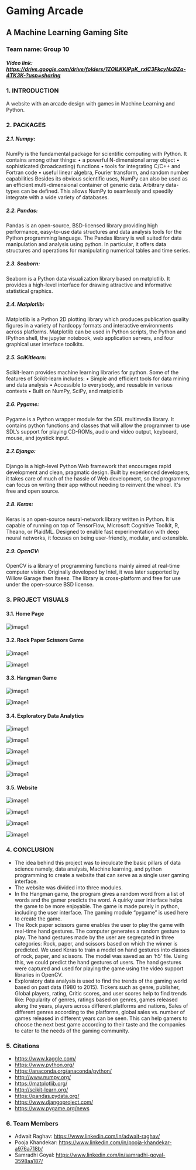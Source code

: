 # Gaming Arcade

## A Machine Learning Gaming Site

### Team name: Group 10

##### Video link: https://drive.google.com/drive/folders/1ZOILKKIPpK_rxlC3FkcyNxDZa-4TK3K-?usp=sharing

### 1. INTRODUCTION
A website with an arcade design with games in Machine Learning and Python.
 
### 2. PACKAGES

##### 2.1. Numpy:
NumPy is the fundamental package for scientific computing with Python.
It contains among other things:
•	a powerful N-dimensional array object
•	sophisticated (broadcasting) functions
•	tools for integrating C/C++ and Fortran code
•	useful linear algebra, Fourier transform, and random number capabilities
Besides its obvious scientific uses, NumPy can also be used as an efficient multi-dimensional container of generic data. Arbitrary data-types can be defined. This allows NumPy to seamlessly and speedily integrate with a wide variety of databases.

##### 2.2. Pandas:
Pandas is an open-source, BSD-licensed library providing high performance, easy-to-use data structures and data analysis tools for the Python programming language. The Pandas library is well suited for data manipulation and analysis using python. In particular, it offers data structures and operations for manipulating numerical tables and time series.

##### 2.3. Seaborn:
Seaborn is a Python data visualization library based on matplotlib. It provides a high-level interface for drawing attractive and informative statistical graphics.
 
##### 2.4. Matplotlib:
Matplotlib is a Python 2D plotting library which produces publication quality figures in a variety of hardcopy formats and interactive environments across platforms. Matplotlib can be used in Python scripts, the Python and IPython shell, the jupyter notebook, web application servers, and four graphical user interface toolkits.
 
##### 2.5. SciKitlearn:
Scikit-learn provides machine learning libraries for python. Some of the features of Scikit-learn includes:
•	Simple and efficient tools for data mining and data analysis
•	Accessible to everybody, and reusable in various contexts
•	Built on NumPy, SciPy, and matplotlib

##### 2.6. Pygame:
Pygame is a Python wrapper module for the SDL multimedia library. It contains python functions and classes that will allow the programmer to use SDL’s support for playing CD-ROMs, audio and video output, keyboard, mouse, and joystick input.

##### 2.7. Django:
Django is a high-level Python Web framework that encourages rapid development and clean, pragmatic design. Built by experienced developers, it takes care of much of the hassle of Web development, so the programmer can focus on writing their app without needing to reinvent the wheel. It's free and open source. 

##### 2.8. Keras:
Keras is an open-source neural-network library written in Python. It is capable of running on top of TensorFlow, Microsoft Cognitive Toolkit, R, Theano, or PlaidML. Designed to enable fast experimentation with deep neural networks, it focuses on being user-friendly, modular, and extensible.

##### 2.9. OpenCV:
OpenCV is a library of programming functions mainly aimed at real-time computer vision. Originally developed by Intel, it was later supported by Willow Garage then Itseez. The library is cross-platform and free for use under the open-source BSD license.
 
### 3. PROJECT VISUALS

#### 3.1. Home Page

![image1](https://github.com/PoojaKhandekar/Gaming_Site/blob/master/Screenshots/1.png)

#### 3.2. Rock Paper Scissors Game

![image1](https://github.com/PoojaKhandekar/Gaming_Site/blob/master/Screenshots/2.png)

![image1](https://github.com/PoojaKhandekar/Gaming_Site/blob/master/Screenshots/3.png)

#### 3.3. Hangman Game

![image1](https://github.com/PoojaKhandekar/Gaming_Site/blob/master/Screenshots/4.png)

![image1](https://github.com/PoojaKhandekar/Gaming_Site/blob/master/Screenshots/5.png)

#### 3.4. Exploratory Data Analytics
![image1](https://github.com/PoojaKhandekar/Gaming_Site/blob/master/Screenshots/6.png)

![image1](https://github.com/PoojaKhandekar/Gaming_Site/blob/master/Screenshots/7.png)

![image1](https://github.com/PoojaKhandekar/Gaming_Site/blob/master/Screenshots/8.png)

![image1](https://github.com/PoojaKhandekar/Gaming_Site/blob/master/Screenshots/9.png)

![image1](https://github.com/PoojaKhandekar/Gaming_Site/blob/master/Screenshots/10.png)

#### 3.5. Website

![image1](https://github.com/PoojaKhandekar/Gaming_Site/blob/master/Screenshots/11.png)

![image1](https://github.com/PoojaKhandekar/Gaming_Site/blob/master/Screenshots/12.png)

![image1](https://github.com/PoojaKhandekar/Gaming_Site/blob/master/Screenshots/13.png)

![image1](https://github.com/PoojaKhandekar/Gaming_Site/blob/master/Screenshots/14.png)

### 4. CONCLUSION 

* The idea behind this project was to inculcate the basic pillars of data science namely, data analysis, Machine learning, and python programming to create a website that can serve as a single user gaming interface.
* The website was divided into three modules.
* In the Hangman game, the program gives a random word from a list of words and the gamer predicts the word. A quirky user interface helps the game to be more enjoyable. The game is made purely in python, including the user interface. The gaming module “pygame” is used here to create the game. 
* The Rock paper scissors game enables the user to play the game with real-time hand gestures. The computer generates a random gesture to play. The hand gestures made by the user are segregated in three categories: Rock, paper, and scissors based on which the winner is predicted. We used Keras to train a model on hand gestures into classes of rock, paper, and scissors. The model was saved as an ‘h5’ file. Using this, we could predict the hand gestures of users. The hand gestures were captured and used for playing the game using the video support libraries in OpenCV.
* Exploratory data analysis is used to find the trends of the gaming world based on past data (1980 to 2015). Tickers such as genre, publisher, Global players, rating, Critic scores, and user scores help to find trends like: Popularity of genres, ratings based on genres, games released along the years, players across different platforms and nations, Sales of different genres according to the platforms, global sales vs. number of games released in different years can be seen. This can help gamers to choose the next best game according to their taste and the companies to cater to the needs of the gaming community.

### 5. Citations

* https://www.kaggle.com/
* https://www.python.org/
* https://anaconda.org/anaconda/python/
* http://www.numpy.org/
* https://matplotlib.org/
* http://scikit-learn.org/
* https://pandas.pydata.org/
* https://www.djangoproject.com/
* https://www.pygame.org/news

### 6. Team Members

* Adwait Raghav: https://www.linkedin.com/in/adwait-raghav/
* Pooja Khandekar: https://www.linkedin.com/in/pooja-khandekar-a976a718b/
* Samradhi Goyal: https://www.linkedin.com/in/samradhi-goyal-3598aa187/
